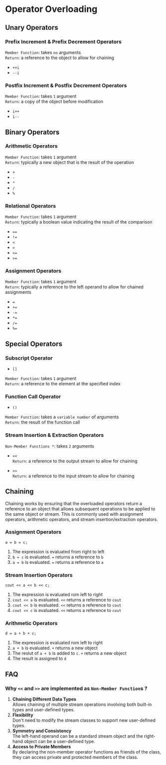 # Operator Overloading
## Unary Operators
### Prefix Increment & Prefix Decrement Operators
`Member Function`: takes `no` arguments \
`Return`: a reference to the object to allow for chaining
- `++i`
- `--i`

### Postfix Increment & Postfix Decrement Operators
`Member Function`: takes `1` argument \
`Return`: a copy of the object before modification
- `i++`
- `i--`

## Binary Operators
### Arithmetic Operators
`Member Function`: takes `1` argument \
`Return`: typically a new object that is the result of the operation 
- `+`
- `-`
- `*`
- `/`
- `%`

### Relational Operators
`Member Function`: takes `1` argument \
`Return`: typically a boolean value indicating the result of the comparison 
- `==`
- `!=`
- `<`
- `>`
- `<=`
- `>=`

### Assignment Operators
`Member Function`: takes `1` argument \
`Return`: typically a reference to the left operand to allow for chained assignments
- `=`
- `+=`
- `-=`
- `*=`
- `/=`
- `%=`

## Special Operators
### Subscript Operator
- `[]`

`Member Function`: takes `1` argument \
`Return`: a reference to the element at the specified index

### Function Call Operator
- `()`

`Member Function`: takes a `variable number` of arguments \
`Return`: the result of the function call

### Stream Insertion & Extraction Operators
`Non-Member Functions *`: takes `2` arguments

- `<<` \
`Return`: a reference to the output stream to allow for chaining

- `>>` \
`Return`: a reference to the input stream to allow for chaining

## Chaining
Chaining works by ensuring that the overloaded operators return a reference to
an object that allows subsequent operations to be applied to the same object 
or stream. This is commonly used with assignment operators, arithmetic operators, and stream insertion/extraction operators.

### Assignment Operators
```
a = b = c;
```
1. The expression is evaluated from right to left
2. `b = c` is evaluated. `=` returns a reference to `b`
3. `a = b` is evaluated. `=` returns a reference to `a`

### Stream Insertion Operators
```
cout << a << b << c;
```
1. The expression is evaluated rom left to right
2. `cout << a` is evaluated. `<<` returns a reference to `cout`
3. `cout << b` is evaluated. `<<` returns a reference to `cout`
4. `cout << c` is evaluated. `<<` returns a reference to `cout`

### Arithmetic Operators
```
d = a + b + c;
```
1. The expression is evaluated rom left to right
2. `a + b` is evaluated. `+` returns a new object
3. The reslut of `a + b` is added to `c`. `+` returns a new object
4. The result is assigned to `d`

## FAQ
### Why `<<` and `>>` are implemented as `Non-Member Function`s ?
1. **Chaining Different Data Types** \
Allows chaining of multiple stream operations involving both built-in types 
and user-defined types.
2. **Flexibility** \
Don't need to modify the stream classes to support new user-defined types.
3. **Symmetry and Consistency** \
The left-hand operand can be a standard stream object and the right-hand 
object can be a user-defined type.
4. **Access to Private Members** \
By declaring the non-member operator functions as friends of the class, they 
can access private and protected members of the class.
